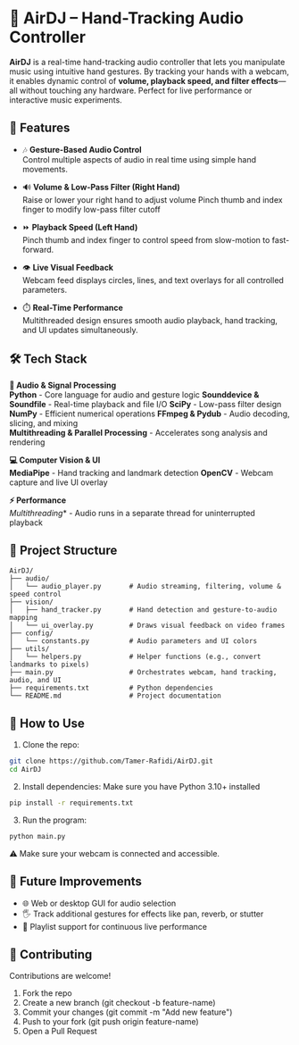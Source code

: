 # 🤚 AirDJ – Hand-Tracking Audio Controller

**AirDJ** is a real-time hand-tracking audio controller that lets you manipulate music using intuitive hand gestures. By tracking your hands with a webcam, it enables dynamic control of **volume, playback speed, and filter effects**—all without touching any hardware. Perfect for live performance or interactive music experiments.

## 🚀 Features

- 🎶 **Gesture-Based Audio Control**  
  Control multiple aspects of audio in real time using simple hand movements.

- 🔊 **Volume & Low-Pass Filter (Right Hand)**  
  Raise or lower your right hand to adjust volume
  Pinch thumb and index finger to modify low-pass filter cutoff

- ⏩ **Playback Speed (Left Hand)**  
  Pinch thumb and index finger to control speed from slow-motion to fast-forward.

- 👁️ **Live Visual Feedback**  
  Webcam feed displays circles, lines, and text overlays for all controlled parameters.

- ⏱️ **Real-Time Performance**  
  Multithreaded design ensures smooth audio playback, hand tracking, and UI updates simultaneously.

## 🛠️ Tech Stack
**🔧 Audio & Signal Processing**   
**Python** - Core language for audio and gesture logic
**Sounddevice & Soundfile** - Real-time playback and file I/O
**SciPy** - Low-pass filter design 
**NumPy** - Efficient numerical operations
**FFmpeg & Pydub** - Audio decoding, slicing, and mixing  
**Multithreading & Parallel Processing** - Accelerates song analysis and rendering  

**💻 Computer Vision & UI**  
**MediaPipe** - Hand tracking and landmark detection
**OpenCV** - Webcam capture and live UI overlay

**⚡ Performance**    
*Multithreading** - Audio runs in a separate thread for uninterrupted playback

## 📁 Project Structure

```text
AirDJ/
├── audio/
│   └── audio_player.py       # Audio streaming, filtering, volume & speed control
├── vision/
│   ├── hand_tracker.py       # Hand detection and gesture-to-audio mapping
│   └── ui_overlay.py         # Draws visual feedback on video frames
├── config/
│   └── constants.py          # Audio parameters and UI colors
├── utils/
│   └── helpers.py            # Helper functions (e.g., convert landmarks to pixels)
├── main.py                   # Orchestrates webcam, hand tracking, audio, and UI
├── requirements.txt          # Python dependencies
└── README.md                 # Project documentation

```

## 🧪 How to Use

1. Clone the repo:
```bash
git clone https://github.com/Tamer-Rafidi/AirDJ.git
cd AirDJ
```
2. Install dependencies:
    Make sure you have Python 3.10+ installed
```bash
pip install -r requirements.txt
```
3. Run the program:
```bash
python main.py
```

⚠️ Make sure your webcam is connected and accessible.

## 🧰 Future Improvements

- 🌐 Web or desktop GUI for audio selection
- 🖐️ Track additional gestures for effects like pan, reverb, or stutter
- 📑 Playlist support for continuous live performance

## 🤝 Contributing
Contributions are welcome!
1. Fork the repo
2. Create a new branch (git checkout -b feature-name)
3. Commit your changes (git commit -m "Add new feature")
4. Push to your fork (git push origin feature-name)
5. Open a Pull Request


